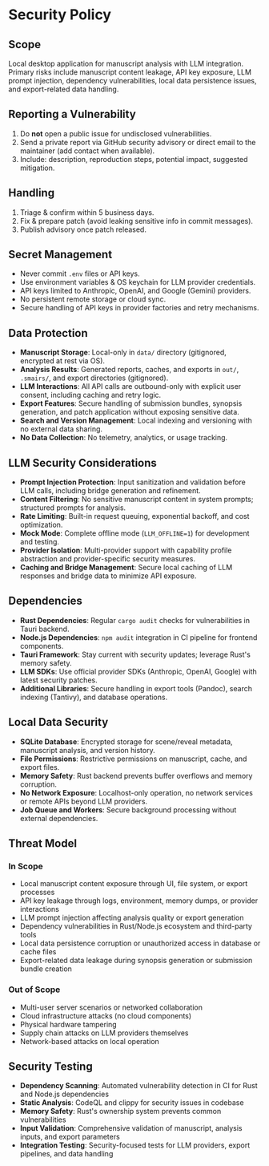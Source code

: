 # Security Policy

## Scope

Local desktop application for manuscript analysis with LLM integration. Primary risks include manuscript content leakage, API key exposure, LLM prompt injection, dependency vulnerabilities, local data persistence issues, and export-related data handling.

## Reporting a Vulnerability

1. Do **not** open a public issue for undisclosed vulnerabilities.
2. Send a private report via GitHub security advisory or direct email to the maintainer (add contact when available).
3. Include: description, reproduction steps, potential impact, suggested mitigation.

## Handling

1. Triage & confirm within 5 business days.
2. Fix & prepare patch (avoid leaking sensitive info in commit messages).
3. Publish advisory once patch released.

## Secret Management

- Never commit `.env` files or API keys.
- Use environment variables & OS keychain for LLM provider credentials.
- API keys limited to Anthropic, OpenAI, and Google (Gemini) providers.
- No persistent remote storage or cloud sync.
- Secure handling of API keys in provider factories and retry mechanisms.

## Data Protection

- **Manuscript Storage**: Local-only in `data/` directory (gitignored, encrypted at rest via OS).
- **Analysis Results**: Generated reports, caches, and exports in `out/`, `.smairs/`, and export directories (gitignored).
- **LLM Interactions**: All API calls are outbound-only with explicit user consent, including caching and retry logic.
- **Export Features**: Secure handling of submission bundles, synopsis generation, and patch application without exposing sensitive data.
- **Search and Version Management**: Local indexing and versioning with no external data sharing.
- **No Data Collection**: No telemetry, analytics, or usage tracking.

## LLM Security Considerations

- **Prompt Injection Protection**: Input sanitization and validation before LLM calls, including bridge generation and refinement.
- **Content Filtering**: No sensitive manuscript content in system prompts; structured prompts for analysis.
- **Rate Limiting**: Built-in request queuing, exponential backoff, and cost optimization.
- **Mock Mode**: Complete offline mode (`LLM_OFFLINE=1`) for development and testing.
- **Provider Isolation**: Multi-provider support with capability profile abstraction and provider-specific security measures.
- **Caching and Bridge Management**: Secure local caching of LLM responses and bridge data to minimize API exposure.

## Dependencies

- **Rust Dependencies**: Regular `cargo audit` checks for vulnerabilities in Tauri backend.
- **Node.js Dependencies**: `npm audit` integration in CI pipeline for frontend components.
- **Tauri Framework**: Stay current with security updates; leverage Rust's memory safety.
- **LLM SDKs**: Use official provider SDKs (Anthropic, OpenAI, Google) with latest security patches.
- **Additional Libraries**: Secure handling in export tools (Pandoc), search indexing (Tantivy), and database operations.

## Local Data Security

- **SQLite Database**: Encrypted storage for scene/reveal metadata, manuscript analysis, and version history.
- **File Permissions**: Restrictive permissions on manuscript, cache, and export files.
- **Memory Safety**: Rust backend prevents buffer overflows and memory corruption.
- **No Network Exposure**: Localhost-only operation, no network services or remote APIs beyond LLM providers.
- **Job Queue and Workers**: Secure background processing without external dependencies.

## Threat Model

### In Scope
- Local manuscript content exposure through UI, file system, or export processes
- API key leakage through logs, environment, memory dumps, or provider interactions
- LLM prompt injection affecting analysis quality or export generation
- Dependency vulnerabilities in Rust/Node.js ecosystem and third-party tools
- Local data persistence corruption or unauthorized access in database or cache files
- Export-related data leakage during synopsis generation or submission bundle creation

### Out of Scope
- Multi-user server scenarios or networked collaboration
- Cloud infrastructure attacks (no cloud components)
- Physical hardware tampering
- Supply chain attacks on LLM providers themselves
- Network-based attacks on local operation

## Security Testing

- **Dependency Scanning**: Automated vulnerability detection in CI for Rust and Node.js dependencies
- **Static Analysis**: CodeQL and clippy for security issues in codebase
- **Memory Safety**: Rust's ownership system prevents common vulnerabilities
- **Input Validation**: Comprehensive validation of manuscript, analysis inputs, and export parameters
- **Integration Testing**: Security-focused tests for LLM providers, export pipelines, and data handling

